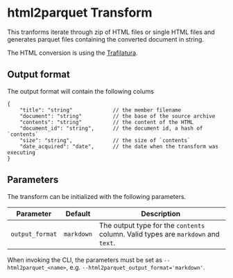 # html2parquet Transform 

This tranforms iterate through zip of HTML files or single HTML files and generates parquet files containing the converted document in string.

The HTML conversion is using the [Trafilatura](https://trafilatura.readthedocs.io/en/latest/usage-python.html).

## Output format

The output format will contain the following colums

```jsonc
{
	"title": "string"             // the member filename
	"document": "string"          // the base of the source archive
	"contents": "string"          // the content of the HTML
    "document_id": "string",      // the document id, a hash of `contents`
    "size": "string",             // the size of `contents`
    "date_acquired": "date",      // the date when the transform was executing
}
```
## Parameters
The transform can be initialized with the following parameters.

| Parameter  | Default  | Description  |
|------------|----------|--------------|
| `output_format`         | `markdown`        | The output type for the `contents` column. Valid types are `markdown` and `text`. |

When invoking the CLI, the parameters must be set as `--html2parquet_<name>`, e.g. `--html2parquet_output_format='markdown'`.